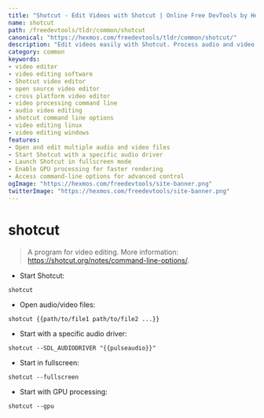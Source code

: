 ```yaml
---
title: "Shotcut - Edit Videos with Shotcut | Online Free DevTools by Hexmos"
name: shotcut
path: /freedevtools/tldr/common/shotcut
canonical: "https://hexmos.com/freedevtools/tldr/common/shotcut/"
description: "Edit videos easily with Shotcut. Process audio and video files, apply effects, and create professional-quality videos using this free tool. Free online tool, no registration required."
category: common
keywords:
- video editor
- video editing software
- Shotcut video editor
- open source video editor
- cross platform video editor
- video processing command line
- audio video editing
- shotcut command line options
- video editing linux
- video editing windows
features:
- Open and edit multiple audio and video files
- Start Shotcut with a specific audio driver
- Launch Shotcut in fullscreen mode
- Enable GPU processing for faster rendering
- Access command-line options for advanced control
ogImage: "https://hexmos.com/freedevtools/site-banner.png"
twitterImage: "https://hexmos.com/freedevtools/site-banner.png"
---
```


# shotcut

> A program for video editing.
> More information: <https://shotcut.org/notes/command-line-options/>.

- Start Shotcut:

`shotcut`

- Open audio/video files:

`shotcut {{path/to/file1 path/to/file2 ...}}`

- Start with a specific audio driver:

`shotcut --SDL_AUDIODRIVER "{{pulseaudio}}"`

- Start in fullscreen:

`shotcut --fullscreen`

- Start with GPU processing:

`shotcut --gpu`
